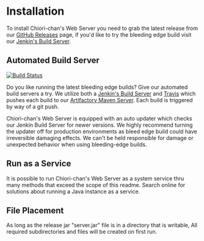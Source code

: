 # Installation

To install Chiori-chan's Web Server you need to grab the latest release from our [GitHub Releases](https://github.com/ChioriGreene/ChioriWebServer/releases) page, if you'd like to try the bleeding edge build visit our [Jenkin's Build Server](http://jenkins.chiorichan.com/job/ChioriWebServer/).

## Automated Build Server

[![Build Status](https://travis-ci.org/ChioriGreene/ChioriWebServer.svg?branch=master)](https://travis-ci.org/ChioriGreene/ChioriWebServer)

Do you like running the latest bleeding edge builds? Give our automated build servers a try. We utilize both a [Jenkin's Build Server](http://jenkins.chiorichan.com/job/ChioriWebServer/) and [Travis](https://travis-ci.org/ChioriGreene/ChioriWebServer) which pushes each build to our [Artifactory Maven Server](http://jenkins.chiorichan.com:8081/artifactory/snapshots/com/chiorichan/ChioriWebServer/). Each build is triggered by way of a git push.

Chiori-chan's Web Server is equipped with an auto updater which checks our Jenkin Build Server for newer versions. We highly recommend turning the updater off for production environments as bleed edge build could have irreversible damaging effects. We can't be held responsible for damage or unexpected behavior when using bleeding-edge builds.

## Run as a Service
It is possible to run Chiori-chan's Web Server as a system service thru many methods that exceed the scope of this readme. Search online for solutions about running a Java instance as a service.

## File Placement
As long as the release jar "server.jar" file is in a directory that is writable, All required subdirectories and files will be created on first run.